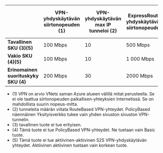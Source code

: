 |    | **VPN-yhdyskäytävän siirtonopeuden (1)** | **VPN-yhdyskäytävän max IP tunneloi (2)** | **ExpressRoute yhdyskäytävän siirtonopeuden** | **VPN-yhdyskäytävän ja ExpressRoute olla**|
|--- |----------------------------|-----------------------------------|-------------------------------------|-----------------------------------------|
| **Tavallinen SKU (3)(5)**              |  100 Mbps | 10                         |  500 Mbps                           | Ei   |
| **Vakio SKU (4)(5)**           |  100 Mbps | 10                         | 1 000 Mbps                           | Kyllä  |
| **Erinomainen suorituskyky SKU (4)**   | 200 Mbps  | 30                         | 2000 Mbps                           | Kyllä  |

- (1) VPN on arvio VNets saman Azure alueen välillä mitat perusteella. Se ei ole taattua siirtonopeuden paikallisen-yhteyksien Internetissä. Se on mahdollista suurin nopeus-mitta.
- (2) tunneleita määrän viitata RouteBased VPN-yhteydet. PolicyBased näennäinen Yksityisverkko tukee vain yhden sivuston sivuston VPN-tunnelin.
- (3) tavallinen tuote ei tue erityisen.
- (4) Tämä tuote ei tue PolicyBased VPN-yhteydet. Ne tuetaan vain Basic tuote.
- (5) Tämä tuote ei tue aktiivinen-aktiivinen S2S VPN-yhdyskäytävän yhteydet. Aktiivinen aktiivinen tuetaan vain korkean tuote.